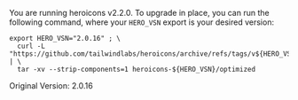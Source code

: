 You are running heroicons v2.2.0. To upgrade in place, you can run the following command,
where your `HERO_VSN` export is your desired version:

    export HERO_VSN="2.0.16" ; \
      curl -L "https://github.com/tailwindlabs/heroicons/archive/refs/tags/v${HERO_VSN}.tar.gz" | \
      tar -xv --strip-components=1 heroicons-${HERO_VSN}/optimized


Original Version: 2.0.16